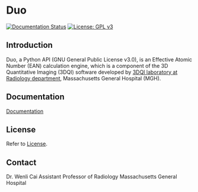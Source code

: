 # Duo

[![Documentation Status](https://readthedocs.org/projects/duo-doc/badge/?version=latest)](https://duo-doc.readthedocs.io/en/latest/?badge=latest)
[![License: GPL v3](https://img.shields.io/badge/License-GPLv3-blue.svg)](https://www.gnu.org/licenses/gpl-3.0)

## Introduction
Duo, a Python API (GNU General Public License v3.0), is an Effective Atomic Number (EAN) calculation engine, which is a component of the 3D Quantitative Imaging (3DQI) software developed by [3DQI laboratory at Radiology department](https://3dqi.github.io/3dqi_website/index.html?pageName=a-home), Massachusetts General Hospital (MGH).

## Documentation
[Documentation](https://duo-doc.readthedocs.io/en/latest/)

## License
Refer to [License](license.txt).

## Contact
Dr. Wenli Cai
Assistant Professor of Radiology
Massachusetts General Hospital

